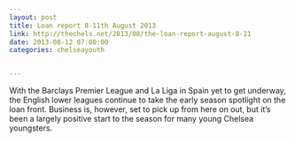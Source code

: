 ```yaml
---
layout: post
title: Loan report 8-11th August 2013
link: http://thechels.net/2013/08/the-loan-report-august-8-11
date: 2013-08-12 07:00:00
categories: chelseayouth


---
```


With the Barclays Premier League and La Liga in Spain yet to get underway, the English lower leagues continue to take the early season spotlight on the loan front. Business is, however, set to pick up from here on out, but it’s been a largely positive start to the season for many young Chelsea youngsters.
